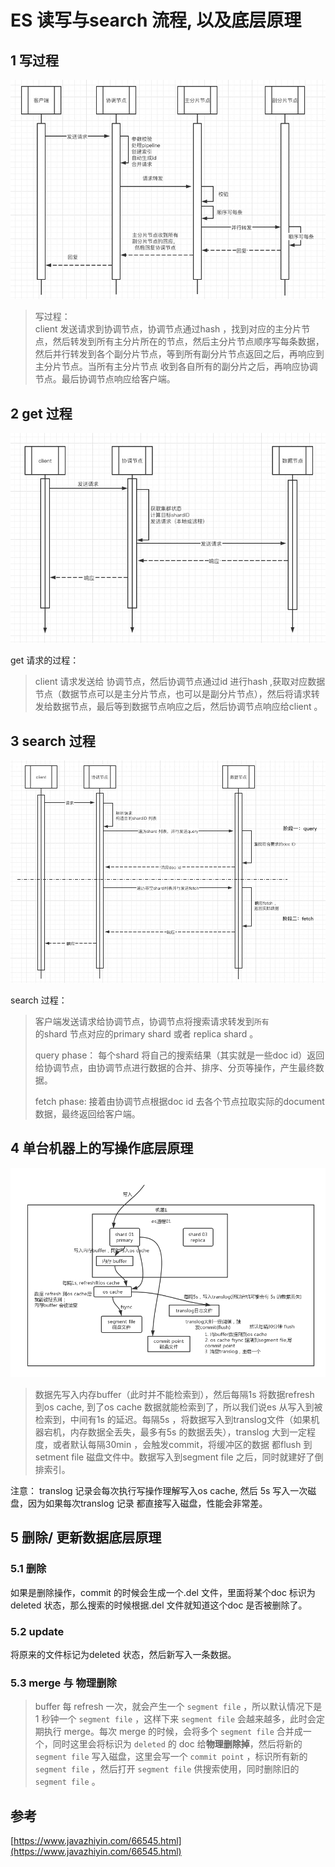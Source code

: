 # ES 读写与search 流程, 以及底层原理

## 1 写过程

![&#x5199;&#x6D41;&#x7A0B;](../../.gitbook/assets/image%20%2811%29.png)

> 写过程：  
> client 发送请求到协调节点，协调节点通过hash ，找到对应的主分片节点，然后转发到所有主分片所在的节点，然后主分片节点顺序写每条数据，然后并行转发到各个副分片节点，等到所有副分片节点返回之后，再响应到主分片节点。当所有主分片节点 收到各自所有的副分片之后，再响应协调节点。最后协调节点响应给客户端。

## 2 get 过程

![GET &#x8BF7;&#x6C42;](../../.gitbook/assets/image%20%2819%29.png)

get 请求的过程：

> client 请求发送给 协调节点，然后协调节点通过id 进行hash ,获取对应数据节点（数据节点可以是主分片节点，也可以是副分片节点），然后将请求转发给数据节点，最后等到数据节点响应之后，然后协调节点响应给client 。

## 3 search 过程

![search](../../.gitbook/assets/image%20%2813%29.png)

search 过程：

> 客户端发送请求给协调节点，协调节点将搜索请求转发到`所有`  
>  的shard 节点对应的primary shard 或者 replica shard 。
>
> query phase：  每个shard 将自己的搜索结果（其实就是一些doc id）返回给协调节点，由协调节点进行数据的合并、排序、分页等操作，产生最终数据。
>
> fetch phase: 接着由协调节点根据doc id 去各个节点拉取实际的document 数据，最终返回给客户端。



## 4 单台机器上的写操作底层原理

![&#x5199;&#x64CD;&#x4F5C;&#x5E95;&#x5C42;&#x539F;&#x7406;](../../.gitbook/assets/image%20%2822%29.png)

> 数据先写入内存buffer（此时并不能检索到），然后每隔1s 将数据refresh 到os cache, 到了os cache 数据就能检索到了，所以我们说es 从写入到被检索到，中间有1s 的延迟。每隔5s ，将数据写入到translog文件（如果机器宕机，内存数据全丢失，最多有5s 的数据丢失），translog 大到一定程度，或者默认每隔30min ，会触发commit，将缓冲区的数据 都flush 到 setment file 磁盘文件中。数据写入到segment file 之后，同时就建好了倒排索引。

注意： translog 记录会每次执行写操作理解写入os cache, 然后 5s 写入一次磁盘，因为如果每次translog 记录 都直接写入磁盘，性能会非常差。



## 5 删除/ 更新数据底层原理

### 5.1 删除

如果是删除操作，commit 的时候会生成一个.del 文件，里面将某个doc 标识为deleted 状态，那么搜索的时候根据.del 文件就知道这个doc 是否被删除了。

### 5.2 update

将原来的文件标记为deleted 状态，然后新写入一条数据。

### 5.3 merge 与 物理删除

> buffer 每 refresh 一次，就会产生一个 `segment file` ，所以默认情况下是 1 秒钟一个 `segment file` ，这样下来 `segment file` 会越来越多，此时会定期执行 merge。每次 merge 的时候，会将多个 `segment file` 合并成一个，同时这里会将标识为 `deleted` 的 doc 给**物理删除掉**，然后将新的 `segment file` 写入磁盘，这里会写一个 `commit point` ，标识所有新的 `segment file` ，然后打开 `segment file` 供搜索使用，同时删除旧的 `segment file` 。



## 参考

[https://www.javazhiyin.com/66545.html](https://www.javazhiyin.com/66545.html)



